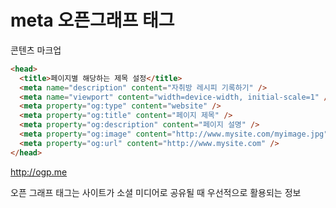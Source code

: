 # meta 오픈그래프 태그

콘텐츠 마크업

```html
<head>
  <title>페이지별 해당하는 제목 설정</title>
  <meta name="description" content="자취방 레시피 기록하기" />
  <meta name="viewport" content="width=device-width, initial-scale=1" />
  <meta property="og:type" content="website" />
  <meta property="og:title" content="페이지 제목" />
  <meta property="og:description" content="페이지 설명" />
  <meta property="og:image" content="http://www.mysite.com/myimage.jpg" />
  <meta property="og:url" content="http://www.mysite.com" />
</head>
```

http://ogp.me

오픈 그래프 태그는 사이트가 소셜 미디어로 공유될 때 우선적으로 활용되는 정보
